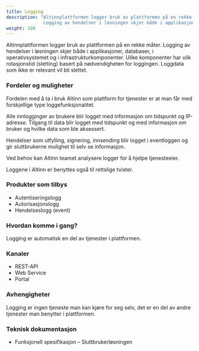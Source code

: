 ```yaml
---
title: Logging
description: "Altinnplattformen logger bruk av plattformen på en rekke måter.
              Logging av hendelser i løsningen skjer både i applikasjoner, databaser, i operativsystemet og i infrastrukturkomponenter."
weight: 100
---
```


Altinnplattformen logger bruk av plattformen på en rekke måter.
Logging av hendelser i løsningen skjer både i applikasjoner, databaser, i operativsystemet og i infrastrukturkomponenter.
Ulike komponenter har ulik rotasjonstid (sletting) basert på nødvendigheten for loggingen. Loggdata som ikke er relevant vil bli slettet.


### Fordeler og muligheter

Fordelen med å ta i bruk Altinn som plattform for tjenester er at man får med forskjellige type loggefunksjonalitet.

Alle innlogginger av brukere blir logget med informasjon om tidspunkt og IP-adresse.
Tilgang til data blir logget med tidspunkt og med informasjon om bruker og hvilke data som ble aksessert.

Hendelser som utfylling, signering, innsending blir logget i eventloggen og gir sluttbrukerne mulighet til selv se informasjon.

Ved behov kan Altinn teamet analysere logger for å hjelpe tjenesteeier.

Loggene i Altinn er benyttes også til rettslige tvister.


### Produkter som tilbys
 - Autentiseringslogg
 - Autorisasjonslogg
 - Hendelseslogg (event)

### Hvordan komme i gang?
Logging er automatisk en del av tjenester i plattformen.

### Kanaler
 - REST-API
 - Web Service
 - Portal

### Avhengigheter
Logging er ingen tjeneste man kan kjøre for seg selv, det er en del av andre tjenester man benytter i plattformen.

### Teknisk dokumentasjon
 - Funksjonell spesifikasjon – Sluttbrukerløsningen
